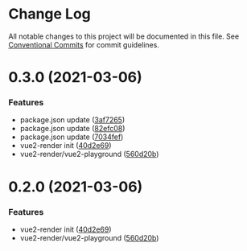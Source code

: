 # Change Log

All notable changes to this project will be documented in this file.
See [Conventional Commits](https://conventionalcommits.org) for commit guidelines.

# 0.3.0 (2021-03-06)


### Features

* package.json update ([3af7265](https://github.com/LeFE-1/LeFE/commit/3af7265740b16570696ce61264aff5a3cdd6f34f))
* package.json update ([82efc08](https://github.com/LeFE-1/LeFE/commit/82efc08fdb038d4b15a69b1c1b10f45e1d956000))
* package.json update ([7034fef](https://github.com/LeFE-1/LeFE/commit/7034fefe83f51cb0617e9e47d9facd24924d70b1))
* vue2-render init ([40d2e69](https://github.com/LeFE-1/LeFE/commit/40d2e69078e246b7a067eedca231d442757d02bd))
* vue2-render/vue2-playground ([560d20b](https://github.com/LeFE-1/LeFE/commit/560d20b7b598c7340a822eaa3f62e40b86920d72))





# 0.2.0 (2021-03-06)


### Features

* vue2-render init ([40d2e69](https://github.com/LeFE-1/LeFE/commit/40d2e69078e246b7a067eedca231d442757d02bd))
* vue2-render/vue2-playground ([560d20b](https://github.com/LeFE-1/LeFE/commit/560d20b7b598c7340a822eaa3f62e40b86920d72))
